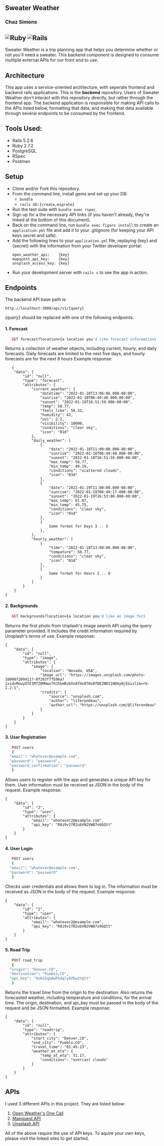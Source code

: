 
Sweater Weather
----------------------------------------
### Chaz Simons

![Ruby](https://img.shields.io/badge/Ruby-v2.7.2-red)
![Rails](https://img.shields.io/badge/Rails-v5.2.6-red)
---

Sweater Weather is a trip planning app that helps you determine whether or not you'll need a sweater. This backend component is designed to consume multiple external APIs for our front end to use. 

## Architecture
This app uses a service-oriented architecture, with seperate frontend and backend rails applications. This is the **backend** repository. Users of Sweater Weather don't interact with this repository directly, but rather through the frontend app. The backend application is responsible for making API calls to the APIs listed below, formatting that data, and making that data available through several endpoints to be consumed by the frontend.

## Tools Used:
- Rails 5.2.6
- Ruby 2.7.2
- PostgreSQL
- RSpec
- Postman

## Setup

* Clone and/or Fork this repository.
* From the command line, install gems and set up your DB:
    * `bundle`
    * `rails db:{create,migrate}`
* Run the test suite with `bundle exec rspec`.
* Sign up for a the necessary API links (if you haven't already, they're linked at the bottom of this document).
* Back on the command line, run `bundle exec figaro install` to create an `application.yml` file and add it to your .gitignore (for keeping your API keys secret and safe).
* Add the following lines to your `application.yml` file, replaying {key} and {secret} with the information from your Twitter developer portal:
   ```
   open_weather_api:    {key}
   mapquest_api_key:    {key}
   unsplash_access_key: {key}
   ```
* Run your development server with `rails s` to see the app in action.

## Endpoints

The backend API base path is:

```
http://localhost:3000/api/v1/{query}
```
_{query}_ should be replaced with one of the following endpoints.

#### 1. Forecast

```ruby
   GET forecast?location={a location you'd like forecast information}
```   
Returns a collection of weather objects, including current, hourly, and daily forecasts. Daily forecasts are limited to the next five days, and hourly forecasts are for the next 8 hours
Example response:
```
   {
    "data": {
        "id": "null",
        "type": "forecast",
        "attributes": {
            "current_weather": {
                "datetime": "2022-01-18T13:06:06.000-08:00",
                "sunrise": "2022-01-18T06:49:40.000-08:00",
                "sunset": "2022-01-18T16:51:59.000-08:00",
                "temp": 58.77,
                "feels_like": 56.32,
                "humidity": 42,
                "uvi": 2.2,
                "visibility": 10000,
                "conditions": "clear sky",
                "icon": "01d"
            },
            "daily_weather": [
                {
                    "date": "2022-01-18T11:00:00.000-08:00",
                    "sunrise": "2022-01-18T06:49:40.000-08:00",
                    "sunset": "2022-01-18T16:51:59.000-08:00",
                    "max_temp": 58.77,
                    "min_temp": 49.19,
                    "conditions": "scattered clouds",
                    "icon": "03d"
                },
                {
                    "date": "2022-01-19T11:00:00.000-08:00",
                    "sunrise": "2022-01-19T06:49:17.000-08:00",
                    "sunset": "2022-01-19T16:53:00.000-08:00",
                    "max_temp": 61.07,
                    "min_temp": 45.75,
                    "conditions": "clear sky",
                    "icon": "01d"
                },
                {
                    Same format for Days 3 .. 5
                },
            ],
            "hourly_weather": [
                {
                    "time": "2022-01-18T13:00:00.000-08:00",
                    "tempature": 58.77,
                    "conditions": "clear sky",
                    "icon": "01d"
                },
                {
                    Same format for Hours 2 .. 8
                }
            ]
        }
    }
}
```
#### 2. Backgrounds

```ruby
   GET backgrounds?location={a location you'd like an image for}
```   
Returns the first photo from Unplash's image search API using the query parameter provided. It includes the credit information required by Unsplash's terms of use.
Example response:
```
{
    "data": {
        "id": "null",
        "type": "image",
        "attributes": {
            "image": {
                "location": "Nevada, USA",
                "image_url": "https://images.unsplash.com/photo-1600072094117-8f283f7fb96a?ixid=MnwyOTE1MTZ8MHwxfHJhbmRvbXx8fHx8fHx8fDE2NDI1NDAyNjE&ixlib=rb-1.2.1",
                "credits": {
                    "source": "unsplash.com",
                    "author": "liferondeau",
                    "author_url": "https://unsplash.com/@liferondeau"
                }
            }
        }
    }
}
```
#### 3. User Registration

```ruby
   POST users
   {
  "email": "whatever@example.com",
  "password": "password",
  "password_confirmation": "password"
   }

```   
Allows users to register with the app and generates a unique API key for them. User information must be received as JSON in the body of the request.
Example response:
```
{
    "data": {
        "id": "2",
        "type": "user",
        "attributes": {
            "email": "whatever2@example.com",
            "api_key": "R8i9v1fR2ubVN2VW87o9GQtt"
        }
    }
}
```
#### 4. User Login

```ruby
   POST users
   {
  "email": "whatever@example.com",
  "password": "password"
   }
```   
Checks user credentials and allows them to log in. The information must be received as JSON in the body of the request.
Example response:
```
{
    "data": {
        "id": "2",
        "type": "user",
        "attributes": {
            "email": "whatever2@example.com",
            "api_key": "R8i9v1fR2ubVN2VW87o9GQtt"
        }
    }
}
```
#### 5. Road Trip

```ruby
   POST road_trip
   {
  "origin": "Denver,CO",
  "destination": "Pueblo,CO",
  "api_key": "9okGIqb8wPSdqlyOZhw2ngtt"
   }
```   
Returns the travel time from the origin to the destination. Also returns the forecasted weather, including temperature and conditions, for the arrival time. The origin, destination, and api_key must be passed in the body of the request and be JSON formatted.
Example response:
```
{
    "data": {
        "id": "null",
        "type": "roadtrip",
        "attributes": {
            "start_city": "Denver,CO",
            "end_city": "Pueblo,CO",
            "travel_time": "01:45:23",
            "weather_at_eta": {
                "temp_at_eta": 51.17,
                "conditions": "overcast clouds"
            }
        }
    }
}
```

## APIs

I used 3 different APIs in this project. They are listed below:
1. [Open Weather's One Call](https://openweathermap.org/api/one-call-api)
2. [Mapquest API](https://developer.mapquest.com/documentation/)
3. [Unsplash API](https://unsplash.com/documentation#getting-started)

All of the above require the use of API keys. To aquire your own keys, please visit the linked sites to get started.
